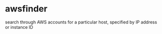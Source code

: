 # awsfinder
search through AWS accounts for a particular host, specified by IP address or instance ID
